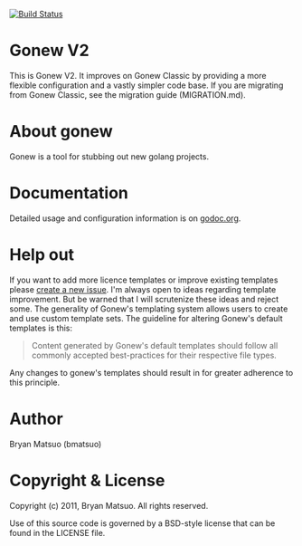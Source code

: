 [godoc.org]: https://godoc.org/github.com/bmatsuo/gonew "godoc.org"
[issues]: https://github.com/bmatsuo/gonew/issues "Github issues"
[v2]: https://github.com/bmatsuo/gonew/tree/v2/ "V2"

[![Build Status](https://travis-ci.org/bmatsuo/gonew.png?branch=master)](https://travis-ci.org/bmatsuo/gonew)

Gonew V2
========

This is Gonew V2. It improves on Gonew Classic by providing a more flexible
configuration and a vastly simpler code base. If you are migrating from Gonew
Classic, see the migration guide (MIGRATION.md).

About gonew
===========

Gonew is a tool for stubbing out new golang projects.

Documentation
=============

Detailed usage and configuration information is on [godoc.org][].

Help out
========

If you want to add more licence templates or improve existing templates
please [create a new issue][issues]. I'm always open to ideas regarding template
improvement. But be warned that I will scrutenize these ideas and reject some.
The generality of Gonew's templating system allows users to create and use
custom template sets. The guideline for altering Gonew's default templates is
this:

> Content generated by Gonew's default templates should follow all commonly
> accepted best-practices for their respective file types.

Any changes to gonew's templates should result in for greater adherence to this
principle.

Author
======

Bryan Matsuo (bmatsuo)

Copyright & License
===================

Copyright (c) 2011, Bryan Matsuo.
All rights reserved.

Use of this source code is governed by a BSD-style license that can be
found in the LICENSE file.
